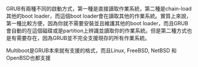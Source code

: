 GRUB有兩種不同的啟動方式，第一種是直接讀取作業系統，第二種是chain-load其他的boot loader，而這個boot loader會在讀取其他的作業系統。實質上來說，第一種比較方便，因為你就不需要安裝並且維護其他的boot loader，而且GRUB會自動的在這個磁碟或是partition上辨識並讀取你的作業系統。但是第二種方式也是有需要存在，因為GRUB並不完全支援現存的所有作業系統。

Multiboot是GRUB本來就有支援的格式，而且Linux, FreeBSD, NetBSD 和OpenBSD也都支援